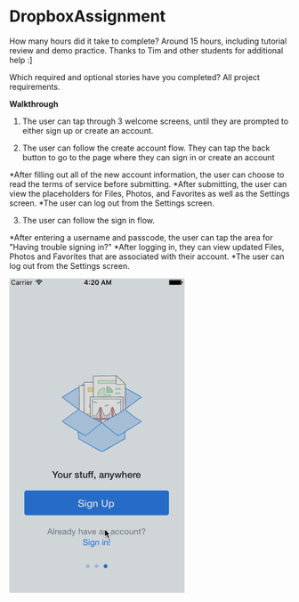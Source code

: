 # DropboxAssignment

How many hours did it take to complete? Around 15 hours, including tutorial review and demo practice. Thanks to Tim and other students for additional help :]

Which required and optional stories have you completed? All project requirements.

**Walkthrough**

1. The user can tap through 3 welcome screens, until they are prompted to either sign up or create an account.

2. The user can follow the create account flow. They can tap the back button to go to the page where they can sign in or create an account

  *After filling out all of the new account information, the user can choose to read the terms of service before submitting.
  *After submitting, the user can view the placeholders for Files, Photos, and Favorites as well as the Settings screen.
  *The user can log out from the Settings screen.

3. The user can follow the sign in flow.

  *After entering a username and passcode, the user can tap the area for "Having trouble signing in?"
  *After logging in, they can view updated Files, Photos and Favorites that are associated with their account.
  *The user can log out from the Settings screen.

![Alt text](https://raw.githubusercontent.com/chelseayw/DropboxAssignment/master/DropboxAssignment.gif)
